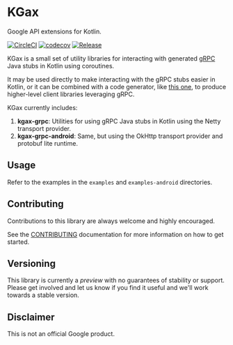 # KGax

Google API extensions for Kotlin.

[![CircleCI](https://circleci.com/gh/googleapis/gax-kotlin/tree/master.svg?style=svg)](https://circleci.com/gh/googleapis/gax-kotlin/tree/master)
[![codecov](https://codecov.io/gh/googleapis/gax-kotlin/branch/master/graph/badge.svg)](https://codecov.io/gh/googleapis/gax-kotlin)
[![Release](https://jitpack.io/v/googleapis/gax-kotlin.svg)](https://jitpack.io/#googleapis/gax-kotlin)

KGax is a small set of utility libraries for interacting with generated [gRPC](https://grpc.io/) Java stubs 
in Kotlin using coroutines.
 
It may be used directly to make interacting with the gRPC stubs easier in Kotlin, or it can be combined with 
a code generator, like [this one](https://github.com/googleapis/gapic-generator-kotlin), to produce higher-level 
client libraries leveraging gRPC. 

KGax currently includes:

  1. **kgax-grpc**: Utilities for using gRPC Java stubs in Kotlin using the Netty transport provider.
  1. **kgax-grpc-android**: Same, but using the OkHttp transport provider and protobuf lite runtime.

## Usage

Refer to the examples in the `examples` and `examples-android` directories.

## Contributing

Contributions to this library are always welcome and highly encouraged.

See the [CONTRIBUTING](CONTRIBUTING.md) documentation for more information on how to get started.

## Versioning

This library is currently a *preview* with no guarantees of stability or support. Please get involved and let us know
if you find it useful and we'll work towards a stable version.

## Disclaimer

This is not an official Google product.
